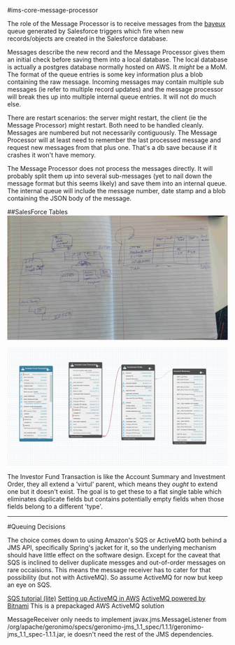 #ims-core-message-processor

The role of the Message Processor is to receive messages from the [bayeux](https://en.wikipedia.org/wiki/Comet_(programming)) queue generated by Salesforce triggers which fire when new records/objects are created in the Salesforce database.

Messages describe the new record and the Message Processor gives them an initial check before saving them into a local database. The local database is actually a postgres database normally hosted on AWS. It *might* be a MoM. The format of the queue entries is some key information plus a blob containing the raw message. Incoming messages may contain multiple sub messages (ie refer to multiple record updates) and the message processor will break thes up into multiple internal queue entries. It will not do much else.

There are restart scenarios: the server might restart, the client (ie the Message Processor) might restart. Both need to be handled cleanly. Messages are numbered but not necessarily contiguously. The Message Processor will at least need to remember the last processed message and request new messages from that plus one. That's a db save because if it crashes it won't have memory.

The Message Processor does not process the messages directly. It will probably split them up into several sub-messages (yet to nail down the message format but this seems likely) and save them into an internal queue. The internal queue will include the message number, date stamp and a blob containing the JSON body of the message.

##SalesForce Tables
<img src="AndrewTables.jpg" width="1000">

<img src="SalesForceTables.png" width="1000">

The Investor Fund Transaction is like the Account Summary and Investment Order, they all extend a 'virtul' parent, which means they *ought* to extend one but it doesn't exist. The goal is to get these to a flat single table which eliminates duplicate fields but contains potentially empty fields when those fields belong to a different 'type'.

---
#Queuing Decisions

The choice comes down to using Amazon's SQS or ActiveMQ both behind a JMS API, specifically Spring's jacket for it, so the underlying mechanism should have little effect on the software design. Except for the caveat that SQS is inclined to deliver duplicate messges and out-of-order messages on rare occaisions. This means the message receiver has to cater for that possibility (but not with ActiveMQ). So assume ActiveMQ for now but keep an eye on SQS.

[SQS tutorial (lite)](https://dzone.com/articles/aws-sqs-and-spring-jmsintegration)
[Setting up ActiveMQ in AWS](https://github.com/compomics/compomics-crowd/wiki/Setting-up-ActiveMQ-in-AWS)
[ActiveMQ powered by Bitnami](https://aws.amazon.com/marketplace/pp/B01K0IWOQO) This is a prepackaged AWS ActiveMQ solution

MessageReceiver only needs to implement javax.jms.MessageListener from /org/apache/geronimo/specs/geronimo-jms_1.1_spec/1.1.1/geronimo-jms_1.1_spec-1.1.1.jar, ie doesn't need the rest of the JMS dependencies.




